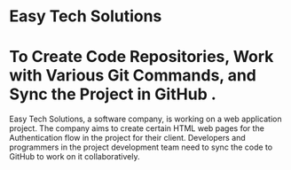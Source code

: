 # Easy Tech Solutions

# To Create Code Repositories, Work with Various Git Commands, and Sync the Project in GitHub .

Easy Tech Solutions, a software company, is working on a web application project. The company aims to create certain HTML web pages for the Authentication flow in the project for their client. Developers and programmers in the project development team need to sync the code to GitHub to work on it collaboratively.

